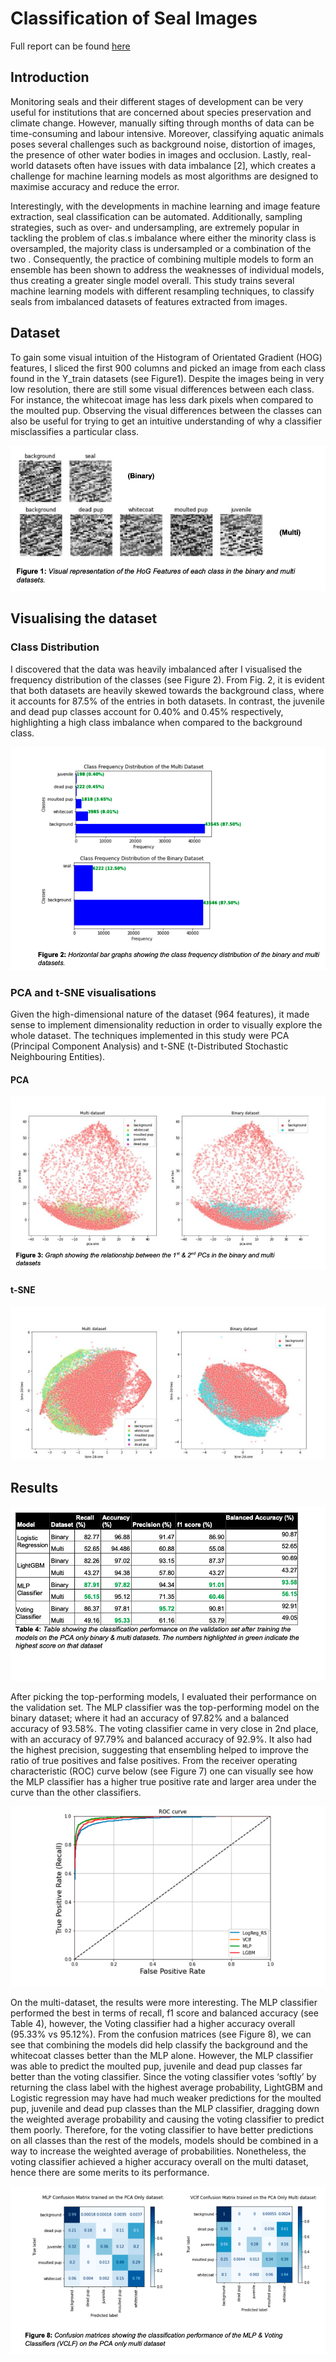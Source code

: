 # Classification of Seal Images

Full report can be found [here](Practical-2-Classification-of-Seal-Images-Report.final.pdf)

## Introduction

Monitoring seals and their different stages of development can be very useful for institutions that are concerned about species preservation and climate change. However, manually sifting through months of data can be time-consuming and labour intensive. Moreover, classifying aquatic animals poses several challenges such as background noise, distortion of images, the presence of other water bodies in images and occlusion. Lastly, real-world datasets often have issues with data imbalance [2], which creates a challenge for machine learning models as most algorithms are designed to maximise accuracy and reduce the error.

Interestingly, with the developments in machine learning and image feature extraction, seal classification can be automated. Additionally, sampling strategies, such as over- and undersampling, are extremely popular in tackling the problem of clas.s imbalance where either the minority class is oversampled, the majority class is undersampled or a combination of the two . Consequently, the practice of combining multiple models to form an ensemble has been shown to address the weaknesses of individual models, thus creating a greater single model overall. This study trains several machine learning models with different resampling techniques, to classify seals from imbalanced datasets of features extracted from images.


## Dataset
To gain some visual intuition of the Histogram of Orientated Gradient (HOG) features, I sliced the first 900 columns and picked an image from each class found in the Y_train datasets (see Figure1). Despite the images being in very low resolution, there are still some visual differences between each class. For instance, the whitecoat image has less dark pixels when compared to the moulted pup. Observing the visual differences between the classes can also be useful for trying to get an intuitive understanding of why a classifier misclassifies a particular class.

![hog_features](figures/hog_features.png)

## Visualising the dataset
### Class Distribution

I discovered that the data was heavily imbalanced after I visualised the frequency distribution of the classes (see Figure 2). From Fig. 2, it is evident that both datasets are heavily skewed towards the background class, where it accounts for 87.5% of the entries in both datasets. In contrast, the juvenile and dead pup classes account for 0.40% and 0.45% respectively, highlighting a high class imbalance when compared to the background class.

![class_dist](figures/class_dist.png)

### PCA and t-SNE visualisations

Given the high-dimensional nature of the dataset (964 features), it made sense to implement dimensionality reduction in order to visually explore the whole dataset. The techniques implemented in this study were PCA (Principal Component Analysis) and t-SNE (t-Distributed Stochastic Neighbouring Entities).

#### PCA

![pca](figures/pca.png)

#### t-SNE

![tsne](figures/tsne.png)

## Results

![results_table](figures/results_table.png)

After picking the top-performing models, I evaluated their performance on the validation set. The MLP classifier was the top-performing model on the binary dataset; where it had an accuracy of 97.82% and a balanced accuracy of 93.58%. The voting classifier came in very close in 2nd place, with an accuracy of 97.79% and balanced accuracy of 92.9%. It also had the highest precision, suggesting that ensembling helped to improve the ratio of true positives and false positives. From the receiver operating characteristic (ROC) curve below (see Figure 7) one can visually see how the MLP classifier has a higher true positive rate and larger area under the curve than the other classifiers.

![roc_curve](figures/roc_curve.png)

On the multi-dataset, the results were more interesting. The MLP classifier performed the best in terms of recall, f1 score and balanced accuracy (see Table 4), however, the Voting classifier had a higher accuracy overall (95.33% vs 95.12%). From the confusion matrices (see Figure 8), we can see that combining the models did help classify the background and the whitecoat classes better than the MLP alone. However, the MLP classifier was able to predict the moulted pup, juvenile and dead pup classes far better than the voting classifier. Since the voting classifier votes ‘softly’ by returning the class label with the highest average probability, LightGBM and Logistic regression may have had much weaker predictions for the moulted pup, juvenile and dead pup classes than the MLP classifier, dragging down the weighted average probability and causing the voting classifier to predict them poorly. Therefore, for the voting classifier to have better predictions on all classes than the rest of the models, models should be combined in a way to increase the weighted average of probabilities. Nonetheless, the voting classifier achieved a higher accuracy overall on the multi dataset, hence there are some merits to its performance.

![confusion_matrices](figures/confusion_matrices.png)
